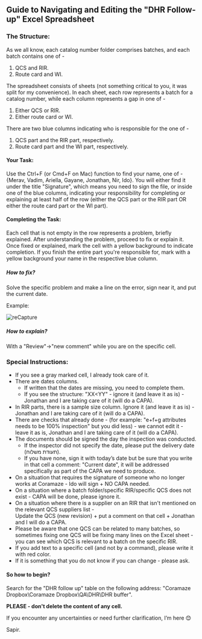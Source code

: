 ## Guide to Navigating and Editing the "DHR Follow-up" Excel Spreadsheet

### The Structure:
As we all know, each catalog number folder comprises batches, and each batch contains one of - 
1. QCS and RIR.
2. Route card and WI. 

The spreadsheet consists of sheets (not something critical to you, it was split for my convenience). 
In each sheet, each row represents a batch for a catalog number, while each column represents a gap in one of - 
1. Either QCS or RIR. 
2. Either route card or WI.

There are two blue columns indicating who is responsible for the one of -
1. QCS part and the RIR part, respectively.
2. Route card part and the WI part, respectively.

#### Your Task:
Use the Ctrl+F (or Cmd+F on Mac) function to find your name, one of - {Merav, Vadim, Ariella, Gayane, Jonathan, Nir, Ido}. 
You will either find it under the title "Signature", which means you need to sign the file, or inside one of the blue columns, indicating your responsibility for completing or explaining at least half of the row (either the QCS part or the RIR part OR either the route card part or the WI part).

#### Completing the Task:
Each cell that is not empty in the row represents a problem, briefly explained. 
After understanding the problem, proceed to fix or explain it. Once fixed or explained, mark the cell with a yellow background to indicate completion. 
If you finish the entire part you're responsible for, mark with a yellow background your name in the respective blue column.
##### How to fix? 
Solve the specific problem and make a line on the error, sign near it, and put the current date. 

Example: 
 
![reCapture](https://github.com/SapirUzanCoramaze/DHR-follow-up/assets/169580592/38e09560-bb87-45da-aae6-a857ca035ac5)

##### How to explain? 
With a "Review"->"new comment" while you are on the specific cell.

### Special Instructions:
- If you see a gray marked cell, I already took care of it.
- There are dates columns.
  - If written that the dates are missing, you need to complete them. 
  - If you see the structure: "XX<YY" - ignore it (and leave it as is) - Jonathan and I are taking care of it (will do a CAPA).
- In RIR parts, there is a sample size column. Ignore it (and leave it as is) - Jonathan and I are taking care of it (will do a CAPA).
- There are checks that already done - (for example: "e+f+g attributes needs to be 100% inspection" but you did less) - 
  we cannot edit it - leave it as is, Jonathan and I are taking care of it (will do a CAPA).
- The documents should be signed the day the inspection was conducted.
  - If the inspector did not specify the date, please put the delivery date (תעודת משלוח).
  - If you have none, sign it with today’s date but be sure that you write in that cell a comment: "Current date",  it will be addressed specifically as part of the CAPA we need to produce.
- On a situation that requires the signature of someone who no longer works at Coramaze - Ido will sign + NO CAPA needed.
- On a situation where a batch folder/specific RIR/specific QCS does not exist - CAPA will be done, please ignore it.
- On a situation where there is a supplier on an RIR that isn't mentioned on the relevant QCS suppliers list -  
  Update the QCS (new revision) + put a comment on that cell + Jonathan and I will do a CAPA.
- Please be aware that one QCS can be related to many batches, so sometimes fixing one QCS will be fixing many lines on the Excel sheet -
  you can see which QCS is relevant to a batch on the specific RIR.
- If you add text to a specific cell (and not by a command), please write it with red color.
- If it is something that you do not know if you can change - please ask.

#### So how to begin?
Search for the "DHR follow up" table on the following address: "Coramaze Dropbox\Coramaze Dropbox\QA\DHR\DHR buffer".



**PLEASE - don't delete the content of any cell.**

If you encounter any uncertainties or need further clarification, I’m here 😊

Sapir.
